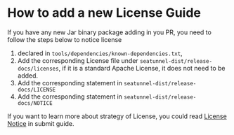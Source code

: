 # How to add a new License Guide

If you have any new Jar binary package adding in you PR, you need to follow the steps below to notice license

1. declared in `tools/dependencies/known-dependencies.txt`,
2. Add the corresponding License file under `seatunnel-dist/release-docs/licenses`, if it is a standard Apache License, it does not need to be added.
3. Add the corresponding statement in `seatunnel-dist/release-docs/LICENSE`
4. Add the corresponding statement in `seatunnel-dist/release-docs/NOTICE`

If you want to learn more about strategy of License, you could read
[License Notice](https://seatunnel.apache.org/community/submit_guide/license) in submit guide.
